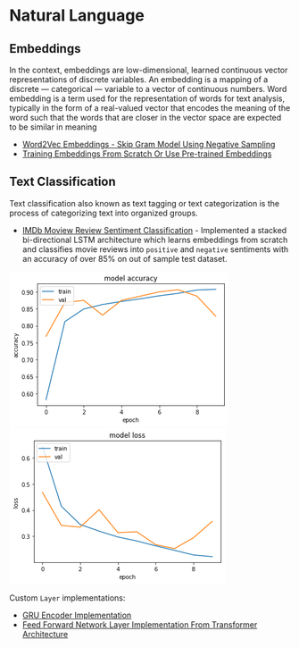 # Natural Language

## Embeddings

In the context, embeddings are low-dimensional, learned continuous vector representations of discrete variables.
An embedding is a mapping of a discrete — categorical — variable to a vector of continuous numbers.
Word embedding is a term used for the representation of words for text analysis, typically in the form of a real-valued vector that encodes the meaning of the word such that the words that are closer in the vector space are expected to be similar in meaning

- [Word2Vec Embeddings - Skip Gram Model Using Negative Sampling](skip-gram-word2vec.ipynb)
- [Training Embeddings From Scratch Or Use Pre-trained Embeddings](embeddings-playground.ipynb)

## Text Classification

Text classification also known as text tagging or text categorization is the process of categorizing text into organized groups.

- [IMDb Moview Review Sentiment Classification](imdb-movie-review-classification.ipynb) - Implemented a stacked bi-directional LSTM architecture which learns embeddings from scratch and classifies movie reviews into `positive` and `negative` sentiments with an accuracy of over 85% on out of sample test dataset.

![model-acc](images/movie-review-classification-acc.png)
![model-loss](images/movie-review-classification-loss.png)

Custom `Layer` implementations:

- [GRU Encoder Implementation](encoder.py)
- [Feed Forward Network Layer Implementation From Transformer Architecture](feed_forward_network.py)

